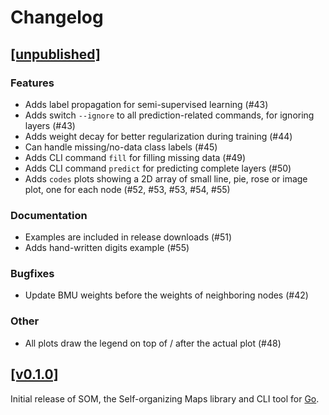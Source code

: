 # Changelog

## [[unpublished]](https://github.com/mlange-42/som/compare/v0.1.0...main)

### Features

* Adds label propagation for semi-supervised learning (#43)
* Adds switch `--ignore` to all prediction-related commands, for ignoring layers (#43)
* Adds weight decay for better regularization during training (#44)
* Can handle missing/no-data class labels (#45)
* Adds CLI command `fill` for filling missing data (#49)
* Adds CLI command `predict` for predicting complete layers (#50)
* Adds `codes` plots showing a 2D array of small line, pie, rose or image plot, one for each node (#52, #53, #53, #54, #55)

### Documentation

* Examples are included in release downloads (#51)
* Adds hand-written digits example (#55)

### Bugfixes

* Update BMU weights before the weights of neighboring nodes (#42)

### Other

* All plots draw the legend on top of / after the actual plot (#48)

## [[v0.1.0]](https://github.com/mlange-42/som/commits/v0.1.0/)

Initial release of SOM, the Self-organizing Maps library and CLI tool for [Go](https://go.dev).
